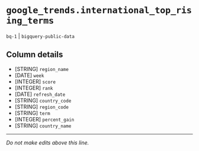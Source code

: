 # `google_trends.international_top_rising_terms`
`bq-1` | `bigquery-public-data`

## Column details
* [STRING]    `region_name`
* [DATE]      `week`
* [INTEGER]   `score`
* [INTEGER]   `rank`
* [DATE]      `refresh_date`
* [STRING]    `country_code`
* [STRING]    `region_code`
* [STRING]    `term`
* [INTEGER]   `percent_gain`
* [STRING]    `country_name`

-------------------------------------------------------------------------------
*Do not make edits above this line.*
